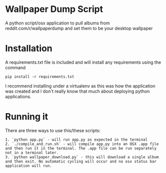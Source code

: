 Wallpaper Dump Script
===================

A python script/osx application to pull albums from reddit.com/r/wallpaperdump and set them to be your desktop wallpaper

# Installation

A requirements.txt file is included and will install any requirements using the command

`pip install -r requirements.txt`

I recommend installing under a virtualenv as this was how the application was created and I don't really know that much about deploying python applications.

# Running it

There are three ways to use this/these scripts:

	1. `python app.py` - will run app.py as expected in the terminal
	2. `./compile_and_run.sh` - will compile app.py into an OSX .app file and then run it in the terminal. The .app file can be run separately not in a terminal later.
	3. `python wallpaper_download.py` - this will download a single album and then exit. No automatic cycling will occur and no osx status bar application will run.
